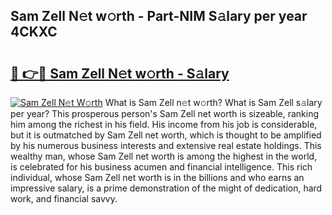 ## Sam Zell N𝚎t w𝚘rth - Part-NIM S𝚊lary per year 4CKXC

# <h2><a href="http://gc4qj4q.nevu.top/?p=Sam+Zell">🔗 👉🔴 Sam Zell N𝚎t w𝚘rth - S𝚊lary</a></h2>

[![Sam Zell N𝚎t W𝚘rth](https://i.imgur.com/Oavwk0R.jpeg)](http://gc4qj4q.nevu.top/?p=Sam+Zell)
What is Sam Zell n𝚎t w𝚘rth? What is Sam Zell s𝚊lary per year?
This prosperous person's Sam Zell net worth is sizeable, ranking him among the richest in his field. His income from his job is considerable, but it is outmatched by Sam Zell net worth, which is thought to be amplified by his numerous business interests and extensive real estate holdings. This wealthy man, whose Sam Zell net worth is among the highest in the world, is celebrated for his business acumen and financial intelligence. This rich individual, whose Sam Zell net worth is in the billions and who earns an impressive salary, is a prime demonstration of the might of dedication, hard work, and financial savvy.
